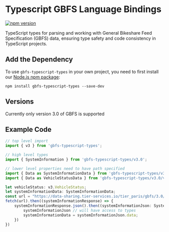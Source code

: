 # Typescript GBFS Language Bindings

[![npm version](https://badge.fury.io/js/gbfs-typescript-types.svg)](http://badge.fury.io/js/gbfs-typescript-types)

TypeScript types for parsing and working with General Bikeshare Feed Specification (GBFS) data, ensuring type safety and code consistency in TypeScript projects.

## Add the Dependency

To use `gbfs-typescript-types` in your own project, you need to
first install our [Node.js npm package](https://www.npmjs.com/package/gbfs-typescript-types):

```
npm install gbfs-typescript-types --save-dev
```

## Versions
Currently only version 3.0 of GBFS is supported

## Example Code
```typescript
// top level import
import { v3 } from 'gbfs-typescript-types';

// high level types
import { SystemInformation } from 'gbfs-typescript-types/v3.0';

// lower level properties need to have path specified
import { Data as SystemInformationData } from 'gbfs-typescript-types/v3.0/system_information';
import { Data as VehicleStatusData } from 'gbfs-typescript-types/v3.0/vehicle_status';

let vehicleStatus: v3.VehicleStatus;
let systemInformationData: SystemInformationData;
const url = "https://data-sharing.tier-services.io/tier_paris/gbfs/3.0/system-information";
fetch(url).then((systemInformationResponse) => {
    systemInformationResponse.json().then((systemInformationJson: SystemInformation) => {
        systemInformationJson // will have access to types
        systemInformationData = systemInformationJson.data;
    })
})
```